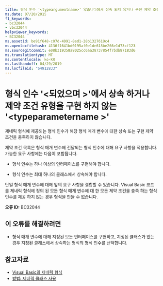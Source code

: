 ```yaml
---
title: 형식 인수 '<typeargumentname>' 않습니다에서 상속 되지 않거나 구현 제약 조건 형식이'<typeparametername>'
ms.date: 07/20/2015
f1_keywords:
- bc32044
- vbc32044
helpviewer_keywords:
- BC32044
ms.assetid: be91f648-c07d-4991-8ed1-28b1327619c4
ms.openlocfilehash: 4136f1641bd0195af0e1de618be266e1d73cf123
ms.sourcegitcommit: e08b319358a8025cc6aa38737854f7bdb87183d6
ms.translationtype: MT
ms.contentlocale: ko-KR
ms.lasthandoff: 04/29/2019
ms.locfileid: "64912833"
---
```

# <a name="type-argument-typeargumentname-does-not-inherit-from-or-implement-the-constraint-type-typeparametername"></a>형식 인수 '\<되었으며 >'에서 상속 하거나 제약 조건 유형을 구현 하지 않는 '\<typeparametername >'
제네릭 형식에 제공되는 형식 인수가 해당 형식 매개 변수에 대한 상속 또는 구현 제약 조건을 충족하지 않습니다.  
  
 제약 조건 목록은 형식 매개 변수에 전달되는 형식 인수에 대해 요구 사항을 적용합니다. 가능한 요구 사항에는 다음이 포함됩니다.  
  
- 형식 인수는 하나 이상의 인터페이스를 구현해야 합니다.  
  
- 형식 인수는 최대 하나의 클래스에서 상속해야 합니다.  
  
 단일 형식 매개 변수에 대해 앞의 요구 사항을 결합할 수 있습니다. Visual Basic 코드를 제네릭 형식에 정의 된 모든 형식 매개 변수에 대 한 모든 제약 조건을 충족 하는 형식 인수를 제공 하지 않는 경우 형식을 만들 수 없습니다.  
  
 **오류 ID:** BC32044  
  
## <a name="to-correct-this-error"></a>이 오류를 해결하려면  
  
- 형식 매개 변수에 대해 지정된 모든 인터페이스를 구현하고, 지정된 클래스가 있는 경우 지정된 클래스에서 상속하는 형식의 형식 인수를 선택합니다.  
  
## <a name="see-also"></a>참고자료

- [Visual Basic의 제네릭 형식](../../visual-basic/programming-guide/language-features/data-types/generic-types.md)
- [방법: 제네릭 클래스 사용](../../visual-basic/programming-guide/language-features/data-types/how-to-use-a-generic-class.md)
